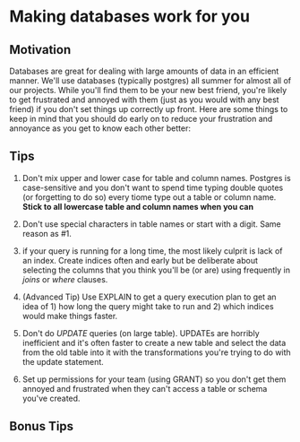 
# Making databases work for you

## Motivation
Databases are great for dealing with large amounts of data in an efficient manner. We'll use databases (typically postgres) all summer for almost all of our projects. While you'll find them to be your new best friend, you're likely to get frustrated and annoyed  with them (just as you would with any best friend) if you don't set things up correctly up front. Here are some things to keep in mind that you should do early on to reduce your frustration and annoyance as you get to know each other better:

## Tips

1. Don't mix upper and lower case for table and column names. Postgres is case-sensitive and you don't want to spend time typing double quotes (or forgetting to do so) every tiome type out a table or column name. **Stick to all lowercase table and column names when you can**

2. Don't use special characters in table names or start with a digit. Same reason as #1.

3. if your query is running for a long time, the most likely culprit is lack of an index. Create indices often and early but be deliberate about selecting the columns that you think you'll be (or are) using frequently in *joins* or *where* clauses.

4. (Advanced Tip) Use EXPLAIN to get a query execution plan to get an idea of 1) how long the query might take to run and 2) which indices would make things faster.

5. Don't do *UPDATE* queries (on large table). UPDATEs are horribly inefficient and it's often faster to create a new table and select the data from the old table into it with the transformations you're trying to do with the update statement.

6. Set up permissions for your team (using GRANT) so you don't get them annoyed and frustrated when they can't access a table or schema you've created.


## Bonus Tips


